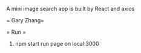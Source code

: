 A mini image search app is built by React and axios

= Gary Zhang=

= Run =
1. npm start run page on local:3000
